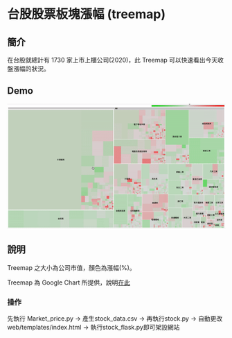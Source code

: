 # 台股股票板塊漲幅 (treemap)

## 簡介

在台股就總計有 1730 家上市上櫃公司(2020)，此 Treemap 可以快速看出今天收盤漲幅的狀況。

## Demo

![demo](https://github.com/qaws5503/TW_stock_treemap/blob/main/demo.gif)

## 說明

Treemap 之大小為公司市值，顏色為漲幅(%)。

Treemap 為 Google Chart 所提供，說明[在此](https://developers.google.com/chart/interactive/docs/gallery/treemap)

### 操作

先執行 Market_price.py -> 產生stock_data.csv -> 再執行stock.py -> 自動更改web/templates/index.html -> 執行stock_flask.py即可架設網站
